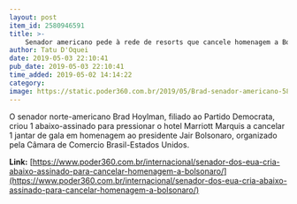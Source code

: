 ```yaml
---
layout: post
item_id: 2580946591
title: >-
    Senador americano pede à rede de resorts que cancele homenagem a Bolsonaro
author: Tatu D'Oquei
date: 2019-05-03 22:10:41
pub_date: 2019-05-03 22:10:41
time_added: 2019-05-02 14:14:22
category: 
image: https://static.poder360.com.br/2019/05/Brad-senador-americano-586x630.png
---
```


O senador norte-americano Brad Hoylman, filiado ao Partido Democrata, criou 1 abaixo-assinado para pressionar o hotel Marriott Marquis a cancelar 1 jantar de gala em homenagem ao presidente Jair Bolsonaro, organizado pela Câmara de Comercio Brasil-Estados Unidos.

**Link:** [https://www.poder360.com.br/internacional/senador-dos-eua-cria-abaixo-assinado-para-cancelar-homenagem-a-bolsonaro/](https://www.poder360.com.br/internacional/senador-dos-eua-cria-abaixo-assinado-para-cancelar-homenagem-a-bolsonaro/)

